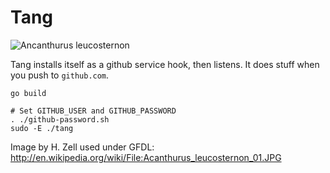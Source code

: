 Tang
====


![Ancanthurus leucosternon](https://upload.wikimedia.org/wikipedia/commons/3/36/Acanthurus_leucosternon_01.JPG "Powder Blue Tang")

Tang installs itself as a github service hook, then listens. It
does stuff when you push to `github.com`.

    go build

    # Set GITHUB_USER and GITHUB_PASSWORD
    . ./github-password.sh
    sudo -E ./tang

Image by H. Zell used under GFDL:
http://en.wikipedia.org/wiki/File:Acanthurus_leucosternon_01.JPG
